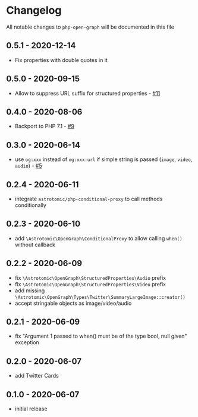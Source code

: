 # Changelog

All notable changes to `php-open-graph` will be documented in this file

## 0.5.1 - 2020-12-14

-   Fix properties with double quotes in it

## 0.5.0 - 2020-09-15

-   Allow to suppress URL suffix for structured properties - [#11](https://github.com/Astrotomic/php-open-graph/pull/11)

## 0.4.0 - 2020-08-06

-   Backport to PHP 7.1 - [#9](https://github.com/Astrotomic/php-open-graph/pull/9)

## 0.3.0 - 2020-06-14

-   use `og:xxx` instead of `og:xxx:url` if simple string is passed (`image`, `video`, `audio`) - [#5](https://github.com/Astrotomic/php-open-graph/pull/5)

## 0.2.4 - 2020-06-11

-   integrate `astrotomic/php-conditional-proxy` to call methods conditionally

## 0.2.3 - 2020-06-10

-   add `\Astrotomic\OpenGraph\ConditionalProxy` to allow calling `when()` without callback

## 0.2.2 - 2020-06-09

-   fix `\Astrotomic\OpenGraph\StructuredProperties\Audio` prefix
-   fix `\Astrotomic\OpenGraph\StructuredProperties\Video` prefix
-   add missing `\Astrotomic\OpenGraph\Types\Twitter\SummaryLargeImage::creator()`
-   accept stringable objects as image/video/audio

## 0.2.1 - 2020-06-09

-   fix "Argument 1 passed to when() must be of the type bool, null given" exception

## 0.2.0 - 2020-06-07

-   add Twitter Cards

## 0.1.0 - 2020-06-07

-   initial release
